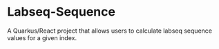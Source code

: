 # Labseq-Sequence
A Quarkus/React project that allows users to calculate labseq sequence values for a given index.
